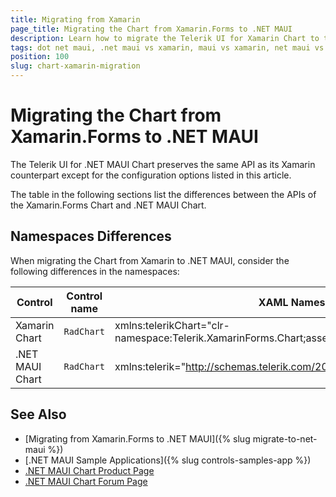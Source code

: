 ```yaml
---
title: Migrating from Xamarin
page_title: Migrating the Chart from Xamarin.Forms to .NET MAUI
description: Learn how to migrate the Telerik UI for Xamarin Chart to the Telerik UI for .NET MAUI Chart by updating the namespaces, the incompatible NuGet packages and API.
tags: dot net maui, .net maui vs xamarin, maui vs xamarin, net maui vs xamarin, migration, xamarin.forms
position: 100
slug: chart-xamarin-migration
---
```


# Migrating the Chart from Xamarin.Forms to .NET MAUI

The Telerik UI for .NET MAUI Chart preserves the same API as its Xamarin counterpart except for the configuration options listed in this article.

The table in the following sections list the differences between the APIs of the Xamarin.Forms Chart and .NET MAUI Chart.

## Namespaces Differences

When migrating the Chart from Xamarin to .NET MAUI, consider the following differences in the namespaces:

| Control | Control name | XAML Namespace | C# Namespace|
| --------------- | --------------- | --------------- | --------------- |
| Xamarin Chart | `RadChart` | xmlns:telerikChart="clr-namespace:Telerik.XamarinForms.Chart;assembly=Telerik.XamarinForms.Chart" | using Telerik.XamarinForms.Chart; |
| .NET MAUI Chart | `RadChart` | xmlns:telerik="http://schemas.telerik.com/2022/xaml/maui" | using Telerik.Maui.Controls.Compatibility.Chart; |

## See Also

* [Migrating from Xamarin.Forms to .NET MAUI]({% slug migrate-to-net-maui %})
* [.NET MAUI Sample Applications]({% slug controls-samples-app %})
* [.NET MAUI Chart Product Page](https://www.telerik.com/maui-ui/chart)
* [.NET MAUI Chart Forum Page](https://www.telerik.com/forums/maui?tagId=1765)
